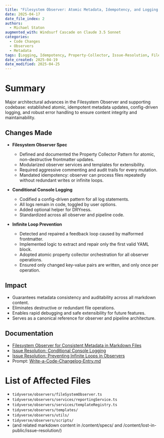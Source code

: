 ```yaml
---
title: "Filesystem Observer: Atomic Metadata, Idempotency, and Logging Standards"
date: 2025-04-17
date_file_index: 2
authors:
  - Michael Staton
augmented_with: Windsurf Cascade on Claude 3.5 Sonnet
categories:
  - Code Changes
  - Observers
  - Metadata
tags: [Logging, Idempotency, Property-Collector, Issue-Resolution, Filesystem-Observers]
date_created: 2025-04-19
date_modified: 2025-04-25
---
```


# Summary
Major architectural advances in the Filesystem Observer and supporting codebase: established atomic, idempotent metadata updates, config-driven logging, and robust error handling to ensure content integrity and maintainability.

## Changes Made

- **Filesystem Observer Spec**
  - Defined and documented the Property Collector Pattern for atomic, non-destructive frontmatter updates.
  - Modularized observer services and templates for extensibility.
  - Required aggressive commenting and audit trails for every mutation.
  - Mandated idempotency: observer can process files repeatedly without redundant writes or infinite loops.

- **Conditional Console Logging**
  - Codified a config-driven pattern for all log statements.
  - All logs remain in code, toggled by user options.
  - Added optional helper for DRYness.
  - Standardized across all observer and pipeline code.

- **Infinite Loop Prevention**
  - Detected and repaired a feedback loop caused by malformed frontmatter.
  - Implemented logic to extract and repair only the first valid YAML block.
  - Adopted atomic property collector orchestration for all observer operations.
  - Ensured only changed key-value pairs are written, and only once per operation.

## Impact

- Guarantees metadata consistency and auditability across all markdown content.
- Eliminates destructive or redundant file operations.
- Enables rapid debugging and safe extensibility for future features.
- Serves as a canonical reference for observer and pipeline architecture.

## Documentation

- [Filesystem Observer for Consistent Metadata in Markdown Files](../specs/Filesystem-Observer-for-Consistent-Metadata-in-Markdown-files.md)
- [Issue Resolution: Conditional Console Logging](../lost-in-public/issue-resolution/Conditional%20Console%20Logging.md)
- [Issue Resolution: Preventing Infinite Loops in Observers](../lost-in-public/issue-resolution/Preventing%20Infinite%20Loops%20in%20Observers.md)
- Prompt: [Write-a-Code-Changelog-Entry.md](../lost-in-public/prompts/workflow/Write-a-Code-Changelog-Entry.md)

# List of Affected Files

- `tidyverse/observers/fileSystemObserver.ts`
- `tidyverse/observers/services/reportingService.ts`
- `tidyverse/observers/services/templateRegistry.ts`
- `tidyverse/observers/templates/`
- `tidyverse/observers/utils/`
- `tidyverse/observers/scripts/`
- (and related markdown content in /content/specs/ and /content/lost-in-public/issue-resolution/)
